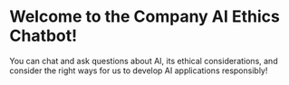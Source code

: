 # Welcome to the Company AI Ethics Chatbot!

You can chat and ask questions about AI, its ethical considerations, and consider the right ways for us to develop AI applications responsibly!
